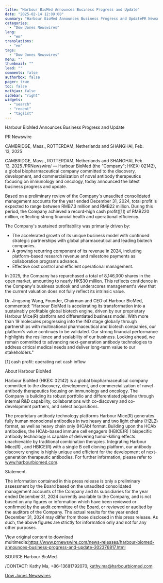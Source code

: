 ```yaml
---
title: "Harbour BioMed Announces Business Progress and Update"
date: "2025-02-14 12:09:00"
summary: "Harbour BioMed Announces Business Progress and UpdatePR NewswireCAMBRIDGE, Mass., ROTTERDAM, Netherlands and SHANGHAI, Feb. 13, 2025CAMBRIDGE, Mass., ROTTERDAM, Netherlands and SHANGHAI, Feb. 13, 2025 /PRNewswire/ — Harbour BioMed (the \"Company\"; HKEX: 02142), a global biopharmaceutical company committed to the discovery, development, and commercialization of novel antibody therapeutics focusing on immunology..."
categories:
  - "Dow Jones Newswires"
lang:
  - "en"
translations:
  - "en"
tags:
  - "Dow Jones Newswires"
menu: ""
thumbnail: ""
lead: ""
comments: false
authorbox: false
pager: true
toc: false
mathjax: false
sidebar: "right"
widgets:
  - "search"
  - "recent"
  - "taglist"
---
```


Harbour BioMed Announces Business Progress and Update

PR Newswire

CAMBRIDGE, Mass., ROTTERDAM, Netherlands and SHANGHAI, Feb. 13, 2025

CAMBRIDGE, Mass., ROTTERDAM, Netherlands and SHANGHAI, Feb. 13, 2025 /PRNewswire/ — Harbour BioMed (the "Company"; HKEX: 02142), a global biopharmaceutical company committed to the discovery, development, and commercialization of novel antibody therapeutics focusing on immunology and oncology, today announced the latest business progress and update.

Based on a preliminary review of the Company's unaudited consolidated management accounts for the year ended December 31, 2024, total profit is expected to range between RMB7.3 million and RMB22 million. During this period, the Company achieved a record-high cash profit([1]) of RMB220 million, reflecting strong financial health and operational efficiency.

The Company's sustained profitability was primarily driven by:

* The accelerated growth of its unique business model with continued strategic partnerships with global pharmaceutical and leading biotech companies.
* A growing recurring component of its revenue in 2024, including platform-based research revenue and milestone payments as collaboration programs advance.
* Effective cost control and efficient operational management.

In 2025, the Company has repurchased a total of 8,146,000 shares in the open market, amounting to nearly HK$30 million. This reflects confidence in the Company's business outlook and underscores management's view that the current valuation does not fully reflect its intrinsic value.

Dr. Jingsong Wang, Founder, Chairman and CEO of Harbour BioMed, commented: "Harbour BioMed is accelerating its transformation into a sustainably profitable global biotech engine, driven by our proprietary Harbour Mice(R) platform and differentiated business model. With more than 19 molecules progressing into the IND stage globally through partnerships with multinational pharmaceutical and biotech companies, our platform's value continues to be validated. Our strong financial performance highlights the resilience and scalability of our business. Looking ahead, we remain committed to advancing next-generation antibody technologies to address critical medical needs and deliver long-term value to our stakeholders."

[1] cash profit: operating net cash inflow

About Harbour BioMed

Harbour BioMed (HKEX: 02142) is a global biopharmaceutical company committed to the discovery, development, and commercialization of novel antibody therapeutics focusing on immunology and oncology. The Company is building its robust portfolio and differentiated pipeline through internal R&D capability, collaborations with co-discovery and co-development partners, and select acquisitions.

The proprietary antibody technology platforms Harbour Mice(R) generates fully human monoclonal antibodies in two heavy and two light chains (H2L2) format, as well as heavy chain only (HCAb) format. Building upon the HCAb antibodies, the HCAb-based immune cell engagers (HBICE(R) ) bispecific antibody technology is capable of delivering tumor-killing effects unachievable by traditional combination therapies. Integrating Harbour Mice(R) , and HBICE(R) with a single B cell cloning platform, our antibody discovery engine is highly unique and efficient for the development of next-generation therapeutic antibodies. For further information, please refer to www.harbourbiomed.com.

Statement

The information contained in this press release is only a preliminary assessment by the Board based on the unaudited consolidated management accounts of the Company and its subsidiaries for the year ended December 31, 2024 currently available to the Company, and is not based on any figures or information which have been reviewed or confirmed by the audit committee of the Board, or reviewed or audited by the auditors of the Company. The actual results for the year ended December 31, 2024 may differ from those disclosed in this press release. As such, the above figures are strictly for information only and not for any other purposes.

View original content to download multimedia:https://www.prnewswire.com/news-releases/harbour-biomed-announces-business-progress-and-update-302376817.html

SOURCE Harbour BioMed

/CONTACT: Kathy Ma, +86-13681792070, kathy.ma@harbourbiomed.com

[Dow Jones Newswires](https://www.tradingview.com/news/DJN_DN20250213018635:0/)
